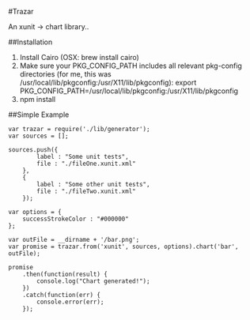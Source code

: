 #Trazar

An xunit -> chart library..


##Installation

1. Install Cairo (OSX: brew install cairo)
2. Make sure your PKG_CONFIG_PATH includes all relevant pkg-config directories (for me, this was /usr/local/lib/pkgconfig:/usr/X11/lib/pkgconfig):
    export PKG_CONFIG_PATH=/usr/local/lib/pkgconfig:/usr/X11/lib/pkgconfig
3. npm install


##Simple Example

```
var trazar = require('./lib/generator');
var sources = [];

sources.push({
        label : "Some unit tests",
        file : "./fileOne.xunit.xml"
    },
    {
        label : "Some other unit tests",
        file : "./fileTwo.xunit.xml"
    });

var options = {
    successStrokeColor : "#000000"
};

var outFile = __dirname + '/bar.png';
var promise = trazar.from('xunit', sources, options).chart('bar', outFile);

promise
    .then(function(result) {
        console.log("Chart generated!");
    })
    .catch(function(err) {
        console.error(err);
    });

```
